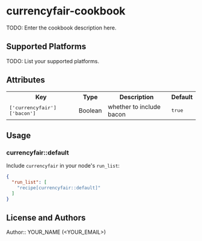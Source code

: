 # currencyfair-cookbook

TODO: Enter the cookbook description here.

## Supported Platforms

TODO: List your supported platforms.

## Attributes

<table>
  <tr>
    <th>Key</th>
    <th>Type</th>
    <th>Description</th>
    <th>Default</th>
  </tr>
  <tr>
    <td><tt>['currencyfair']['bacon']</tt></td>
    <td>Boolean</td>
    <td>whether to include bacon</td>
    <td><tt>true</tt></td>
  </tr>
</table>

## Usage

### currencyfair::default

Include `currencyfair` in your node's `run_list`:

```json
{
  "run_list": [
    "recipe[currencyfair::default]"
  ]
}
```

## License and Authors

Author:: YOUR_NAME (<YOUR_EMAIL>)
